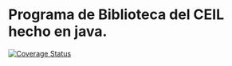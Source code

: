 # Programa de Biblioteca del CEIL hecho en java.

[![Coverage Status](https://coveralls.io/repos/github/leonardxfce/biblioteca_jsp/badge.svg?branch=master)](https://coveralls.io/github/leonardxfce/biblioteca_jsp?branch=master)
